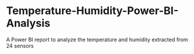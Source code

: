 # Temperature-Humidity-Power-BI-Analysis
A Power BI report to analyze the temperature and humidity extracted from 24 sensors
